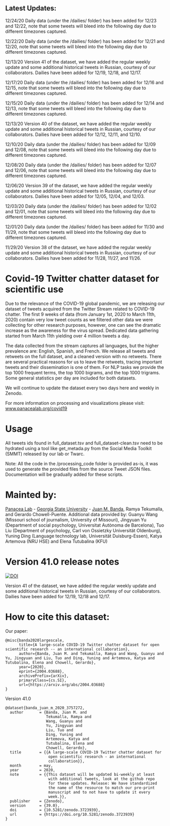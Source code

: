 ## Latest Updates:

12/24/20 Daily data (under the /dailies/ folder) has been added for 12/23 and 12/22, note that some tweets will bleed into the following day due to different timezones captured.

12/22/20 Daily data (under the /dailies/ folder) has been added for 12/21 and 12/20, note that some tweets will bleed into the following day due to different timezones captured.

12/13/20 Version 41 of the dataset, we have added the regular weekly update and some additional historical tweets in Russian, courtesy of our collaborators. Dailies have been added for 12/19, 12/18, and 12/17.

12/17/20 Daily data (under the /dailies/ folder) has been added for 12/16 and 12/15, note that some tweets will bleed into the following day due to different timezones captured.

12/15/20 Daily data (under the /dailies/ folder) has been added for 12/14 and 12/13, note that some tweets will bleed into the following day due to different timezones captured.

12/13/20 Version 40 of the dataset, we have added the regular weekly update and some additional historical tweets in Russian, courtesy of our collaborators. Dailies have been added for 12/12, 12/11, and 12/10.

12/10/20 Daily data (under the /dailies/ folder) has been added for 12/09 and 12/08, note that some tweets will bleed into the following day due to different timezones captured.

12/08/20 Daily data (under the /dailies/ folder) has been added for 12/07 and 12/06, note that some tweets will bleed into the following day due to different timezones captured.

12/06/20 Version 39 of the dataset, we have added the regular weekly update and some additional historical tweets in Russian, courtesy of our collaborators. Dailies have been added for 12/05, 12/04, and 12/03.

12/03/20 Daily data (under the /dailies/ folder) has been added for 12/02 and 12/01, note that some tweets will bleed into the following day due to different timezones captured.

12/01/20 Daily data (under the /dailies/ folder) has been added for 11/30 and 11/29, note that some tweets will bleed into the following day due to different timezones captured.

11/29/20 Version 38 of the dataset, we have added the regular weekly update and some additional historical tweets in Russian, courtesy of our collaborators. Dailies have been added for 11/28, 11/27, and 11/26.

# Covid-19 Twitter chatter dataset for scientific use

Due to the relevance of the COVID-19 global pandemic, we are releasing our dataset of tweets acquired from the Twitter Stream related to COVID-19 chatter. The first 9 weeks of data (from January 1st, 2020 to March 11th, 2020) contain very low tweet counts as we filtered other data we were collecting for other research purposes, however, one can see the dramatic increase as the awareness for the virus spread. Dedicated data gathering started from March 11th yielding over 4 million tweets a day.

The data collected from the stream captures all languages, but the higher prevalence are:  English, Spanish, and French. We release all tweets and retweets on the full dataset, and a cleaned version with no retweets. There are several practical reasons for us to leave the retweets, tracing important tweets and their dissemination is one of them. For NLP tasks we provide the top 1000 frequent terms, the top 1000 bigrams, and the top 1000 trigrams. Some general statistics per day are included for both datasets.

We will continue to update the dataset every two days here and weekly in Zenodo. 

For more information on processing and visualizations please visit: www.panacealab.org/covid19

# Usage 

All tweets ids found in full_dataset.tsv and full_dataset-clean.tsv need to be hydrated using a tool like get_metada.py from the Social Media Toolkit (SMMT) released by our lab or Twarc. 

Note: All the code in the /processing_code folder is provided as-is, it was used to generate the provided files from the source Tweet JSON files. Documentation will be gradually added for these scripts. 

# Mainted by:

[Panacea Lab](www.panacealab.org) - [Georgia State University](www.gsu.edu) - [Juan M. Banda](www.jmbanda.com), Ramya Tekumalla, and Gerardo Chowell-Puente.
Additional data provided by: Guanyu Wang (Missouri school of journalism, University of Missouri), Jingyuan Yu (Department of social psychology, Universitat Autònoma de Barcelona), Tuo Liu (Department of psychology, Carl von Ossietzky Universität Oldenburg), Yuning Ding (Language technology lab, Universität Duisburg-Essen), Katya Artemova (NRU HSE) and Elena Tutubalina (KFU)

# Version 41.0 release notes

[![DOI](https://zenodo.org/badge/DOI/10.5281/zenodo.4375010.svg)](https://doi.org/10.5281/zenodo.4375010)

Version 41 of the dataset, we have added the regular weekly update and some additional historical tweets in Russian, courtesy of our collaborators. Dailies have been added for 12/19, 12/18 and 12/17.


# How to cite this dataset:

Our paper: 
```
@misc{banda2020largescale,
      title={A large-scale COVID-19 Twitter chatter dataset for open scientific research -- an international collaboration}, 
      author={Banda, Juan M. and Tekumalla, Ramya and Wang, Guanyu and Yu, Jingyuan and Liu, Tuo and Ding, Yuning and Artemova, Katya and Tutubalinа, Elena and Chowell, Gerardo},
      year={2020},
      eprint={2004.03688},
      archivePrefix={arXiv},
      primaryClass={cs.SI},
      url={https://arxiv.org/abs/2004.03688}
}

```

Version 41.0

```
@dataset{banda_juan_m_2020_3757272,
  author       = {Banda, Juan M. and
                  Tekumalla, Ramya and
                  Wang, Guanyu and
                  Yu, Jingyuan and
                  Liu, Tuo and
                  Ding, Yuning and
                  Artemova, Katya and
                  Tutubalinа, Elena and
                  Chowell, Gerardo},
  title        = {{A large-scale COVID-19 Twitter chatter dataset for 
                   open scientific research - an international
                   collaboration}},
  month        = may,
  year         = 2020,
  note         = {{This dataset will be updated bi-weekly at least 
                   with additional tweets, look at the github repo
                   for these updates. Release: We have standardized
                   the name of the resource to match our pre-print
                   manuscript and to not have to update it every
                   week.}},
  publisher    = {Zenodo},
  version      = {39.0},
  doi          = {10.5281/zenodo.3723939},
  url          = {https://doi.org/10.5281/zenodo.3723939}
}

```
